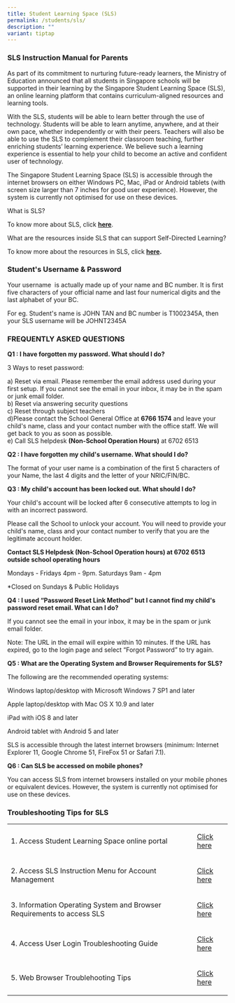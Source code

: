 ```yaml
---
title: Student Learning Space (SLS)
permalink: /students/sls/
description: ""
variant: tiptap
---
```

<h3>SLS Instruction Manual for Parents</h3>
<p>As part of its commitment to nurturing future-ready learners, the Ministry
of Education announced that all students in Singapore schools will be supported
in their learning by the Singapore Student Learning Space (SLS), an online
learning platform that contains curriculum-aligned resources and learning
tools.</p>
<p>With the SLS, students will be able to learn better through the use of
technology. Students will be able to learn anytime, anywhere, and at their
own pace, whether independently or with their peers. Teachers will also
be able to use the SLS to complement their classroom teaching, further
enriching students’ learning experience. We believe such a learning experience
is essential to help your child to become an active and confident user
of technology.</p>
<p>The Singapore Student Learning Space (SLS) is accessible through the internet
browsers on either Windows PC, Mac, iPad or Android tablets (with screen
size larger than 7 inches for good user experience). However, the system
is currently not optimised for use on these devices.</p>
<p>What is SLS?&nbsp;</p>
<p>To know more about SLS, click&nbsp;<strong><a href="https://www.youtube.com/watch?time_continue=80&amp;v=F0FTP2FveSg" rel="noopener noreferrer nofollow" target="_blank">here</a></strong>.</p>
<p>What are the resources inside SLS that can support Self-Directed Learning?</p>
<p>To know more about the resources in SLS, click&nbsp;<strong><a href="https://youtu.be/JZhjECbHmiE" rel="noopener noreferrer nofollow" target="_blank">here</a>.</strong>
</p>
<h3><strong>Student's Username &amp; Password</strong></h3>
<p>Your username&nbsp; is actually made up of your name and BC number. It
is first five characters of your official name and last four numerical
digits and the last alphabet of your BC.&nbsp;</p>
<p>For eg. Student's name is JOHN TAN and BC number is T1002345A, then your
SLS username will be JOHNT2345A</p>
<p></p>
<h3><strong>FREQUENTLY ASKED QUESTIONS</strong></h3>
<p><strong>Q1 : I have forgotten my password. What should I do?</strong>
</p>
<p>3 Ways to reset password:</p>
<p>a) Reset via email. Please remember the email address used during your
first setup. If you cannot see the email in your inbox, it may be in the
spam or junk email folder.
<br>b) Reset via answering security questions
<br>c) Reset through subject teachers
<br>d)Please contact the School General Office at&nbsp;<strong>6766 1574</strong>&nbsp;and
leave your child's name, class and your contact number with the office
staff. We will get back to you as soon as possible.
<br>e) Call SLS helpdesk&nbsp;<strong>(Non-School Operation Hours)</strong>&nbsp;at
6702 6513</p>
<p><strong>Q2 : I have forgotten my child's username. What should I do?</strong>&nbsp;</p>
<p>The format of your user name is a combination of the first 5 characters
of your Name, the last 4 digits and the letter of your NRIC/FIN/BC.</p>
<p><strong>Q3 : My child's account has been locked out. What should I do?</strong>&nbsp;</p>
<p>Your child's account will be locked after 6 consecutive attempts to log
in with an incorrect password.&nbsp;</p>
<p>Please call the School to unlock your account. You will need to provide
your child's name, class and your contact number to verify that you are
the legitimate account holder.&nbsp;</p>
<p><strong>Contact SLS Helpdesk (Non-School Operation hours) at 6702 6513 outside school operating hours</strong>
</p>
<p>Mondays - Fridays 4pm - 9pm. Saturdays 9am - 4pm</p>
<p>*Closed on Sundays &amp; Public Holidays</p>
<p><strong>Q4 : I used “Password Reset Link Method” but I cannot find my child's password reset email. What can I do?</strong>&nbsp;</p>
<p>If you cannot see the email in your inbox, it may be in the spam or junk
email folder.&nbsp;</p>
<p>Note: The URL in the email will expire within 10 minutes. If the URL has
expired, go to the login page and select “Forgot Password” to try again.</p>
<p><strong>Q5 : What are the Operating System and Browser Requirements for SLS?</strong>&nbsp;</p>
<p>The following are the recommended operating systems:&nbsp;</p>
<p>Windows laptop/desktop with Microsoft Windows 7 SP1 and later&nbsp;</p>
<p>Apple laptop/desktop with Mac OS X 10.9 and later&nbsp;</p>
<p>iPad with iOS 8 and later&nbsp;</p>
<p>Android tablet with Android 5 and later&nbsp;</p>
<p>SLS is accessible through the latest internet browsers (minimum: Internet
Explorer 11, Google Chrome 51, FireFox 51 or Safari 7.1).</p>
<p><strong>Q6 : Can SLS be accessed on mobile phones?</strong>&nbsp;</p>
<p>You can access SLS from internet browsers installed on your mobile phones
or equivalent devices. However, the system is currently not optimised for
use on these devices.</p>
<h3>Troubleshooting Tips for SLS</h3>
<table style="minWidth: 50px">
<colgroup>
<col>
<col>
</colgroup>
<tbody>
<tr>
<td rowspan="1" colspan="1">
<p>1. Access Student Learning Space online portal</p>
</td>
<td rowspan="1" colspan="1">
<p><a href="https://vle.learning.moe.edu.sg/login" rel="noopener noreferrer" target="_blank">Click here</a>
</p>
</td>
</tr>
<tr>
<td rowspan="1" colspan="1">
<p>2. Access SLS Instruction Menu for Account Management</p>
</td>
<td rowspan="1" colspan="1">
<p><a href="/files/SLS%20Account%20Management%20-%20Guide%20for%20P2%20to%20P6%20Students.pdf" rel="noopener noreferrer" target="_blank">Click here</a>
</p>
</td>
</tr>
<tr>
<td rowspan="1" colspan="1">
<p>3. Information Operating System and Browser Requirements to access SLS</p>
</td>
<td rowspan="1" colspan="1">
<p><a href="https://www.learning.moe.edu.sg/login-troubleshooting/technical-issues/operating-system-and-browser-requirements/" rel="noopener nofollow" target="_blank">Click here</a>
</p>
</td>
</tr>
<tr>
<td rowspan="1" colspan="1">
<p>4. Access User Login Troubleshooting Guide</p>
</td>
<td rowspan="1" colspan="1">
<p><a href="https://www.learning.moe.edu.sg/login-troubleshooting/authentication/how-to-log-in-student/" rel="noopener noreferrer" target="_blank">Click here</a>
</p>
</td>
</tr>
<tr>
<td rowspan="1" colspan="1">
<p>5. Web Browser Troublehooting Tips</p>
</td>
<td rowspan="1" colspan="1">
<p><a href="https://www.learning.moe.edu.sg/login-troubleshooting/technical-issues/web-browser-troubleshooting-tips/" rel="noopener nofollow" target="_blank">Click here</a>
</p>
</td>
</tr>
</tbody>
</table>
<p></p>